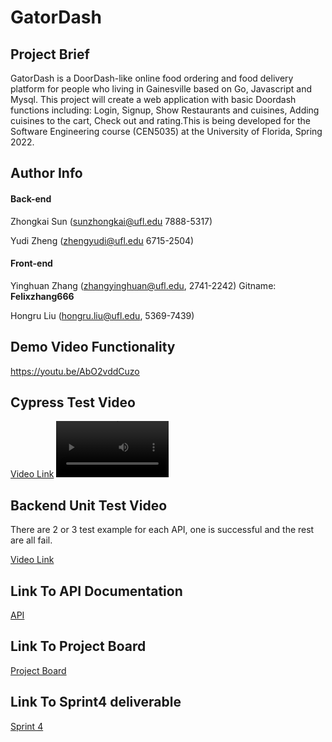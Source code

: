 # GatorDash
## Project Brief

GatorDash is a DoorDash-like online food ordering and food delivery platform for people who living in Gainesville based on Go, Javascript and Mysql. This project will create a web application with basic Doordash functions including: Login, Signup, Show Restaurants and cuisines, Adding cuisines to the cart, Check out and rating.This is being developed for the Software Engineering course (CEN5035) at the University of Florida, Spring 2022.

## Author Info

#### Back-end

Zhongkai Sun ([sunzhongkai@ufl.edu](mailto:sunzhongkai@ufl.edu) 7888-5317)

Yudi Zheng ([zhengyudi@ufl.edu](mailto:zhengyudi@ufl.edu) 6715-2504)

#### Front-end

Yinghuan Zhang ([zhangyinghuan@ufl.edu](mailto:zhangyinghuan@ufl.edu), 2741-2242) Gitname: **Felixzhang666**

Hongru Liu ([hongru.liu@ufl.edu](mailto:hongru.liu@ufl.edu), 5369-7439)

## Demo Video Functionality

https://youtu.be/AbO2vddCuzo

## Cypress Test Video

[Video Link](https://youtu.be/xI8BkjNEFxI)
<video src='https://youtu.be/xI8BkjNEFxI' width=180/>

## Backend Unit Test Video
There are 2 or 3 test example for each API, one is successful and the rest are all fail.

[Video Link](https://youtu.be/wSSHhRthjs4)
## Link To API Documentation
[API](https://github.com/ZhongkaiSun/SEGOGOGO/blob/master/backend/backendAPI.md)
## Link To Project Board
[Project Board](https://github.com/ZhongkaiSun/SEGOGOGO/projects)
## Link To Sprint4 deliverable
[Sprint 4](https://github.com/ZhongkaiSun/SEGOGOGO/blob/master/Gator%20Delivery%20Sprint4.md)
